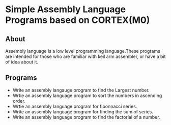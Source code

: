 # Simple Assembly Language Programs based on CORTEX(M0) 

## About
Assembly language is a low level programming language.These programs are intended for those who are familiar with keil arm assembler, or have a bit of idea about it. 

## Programs
* Write an assembly langauge program to find the Largest number.
* Wrtie an assembly language program to sort the numbers in ascending order.
* Wrtie an assembly language program for fibonnacci series.
* Write an assembly language program for finding the sum of series.
* Write an assembly language program to find the factorial of a number.

